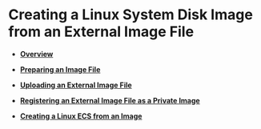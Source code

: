 # Creating a Linux System Disk Image from an External Image File<a name="EN-US_TOPIC_0030713190"></a>

-   **[Overview](overview-(linux).md)**  

-   **[Preparing an Image File](preparing-an-image-file-(linux).md)**  

-   **[Uploading an External Image File](uploading-an-external-image-file-(linux).md)**  

-   **[Registering an External Image File as a Private Image](registering-an-external-image-file-as-a-private-image-(linux).md)**  

-   **[Creating a Linux ECS from an Image](creating-a-linux-ecs-from-an-image.md)**  


